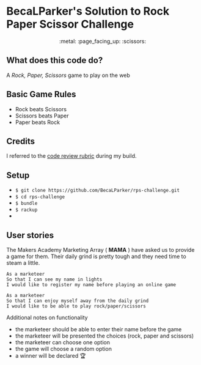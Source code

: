 # BecaLParker's Solution to Rock Paper Scissor Challenge
<p align=center> :metal:     :page_facing_up:    :scissors:</p>

What does this code do?
-----------------------
A _Rock, Paper, Scissors_ game to play on the web

## Basic Game Rules

- Rock beats Scissors
- Scissors beats Paper
- Paper beats Rock

Credits
-------
I referred to the [code review rubric](https://github.com/BecaLParker/rps-challenge/blob/master/docs/review.md) during my build. 

Setup
-------

* `$ git clone https://github.com/BecaLParker/rps-challenge.git`
* `$ cd rps-challenge`
* `$ bundle`
* `$ rackup`
* 


User stories
----

The Makers Academy Marketing Array ( **MAMA** ) have asked us to provide a game for them. Their daily grind is pretty tough and they need time to steam a little.

```
As a marketeer
So that I can see my name in lights
I would like to register my name before playing an online game

As a marketeer
So that I can enjoy myself away from the daily grind
I would like to be able to play rock/paper/scissors
```

Additional notes on functionality

- the marketeer should be able to enter their name before the game
- the marketeer will be presented the choices (rock, paper and scissors)
- the marketeer can choose one option
- the game will choose a random option
- a winner will be declared :trophy:
